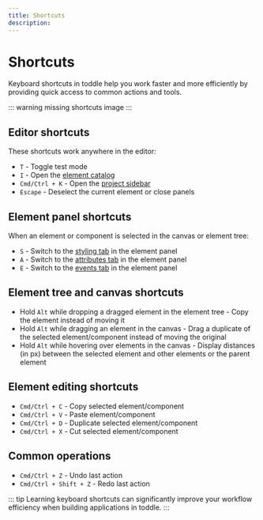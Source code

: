 ```yaml
---
title: Shortcuts
description:
---
```


# Shortcuts
Keyboard shortcuts in toddle help you work faster and more efficiently by providing quick access to common actions and tools.

::: warning
missing shortcuts image
:::

## Editor shortcuts
These shortcuts work anywhere in the editor:
- `T` - Toggle test mode
- `I` - Open the [element catalog](/the-editor/element-tree#element-catalog)
- `Cmd/Ctrl + K` - Open the [project sidebar](/the-editor/project-sidebar)
- `Escape` - Deselect the current element or close panels

## Element panel shortcuts
When an element or component is selected in the canvas or element tree:
- `S` - Switch to the [styling tab](/the-editor/element-panel#styling) in the element panel
- `A` - Switch to the [attributes tab](/the-editor/element-panel#attributes) in the element panel
- `E` - Switch to the [events tab](/the-editor/element-panel#events) in the element panel

## Element tree and canvas shortcuts
- Hold `Alt` while dropping a dragged element in the element tree - Copy the element instead of moving it
- Hold `Alt` while dragging an element in the canvas - Drag a duplicate of the selected element/component instead of moving the original
- Hold `Alt` while hovering over elements in the canvas - Display distances (in px) between the selected element and other elements or the parent element

## Element editing shortcuts
- `Cmd/Ctrl + C` - Copy selected element/component
- `Cmd/Ctrl + V` - Paste element/component
- `Cmd/Ctrl + D` - Duplicate selected element/component
- `Cmd/Ctrl + X` - Cut selected element/component

## Common operations
- `Cmd/Ctrl + Z` - Undo last action
- `Cmd/Ctrl + Shift + Z` - Redo last action


::: tip
Learning keyboard shortcuts can significantly improve your workflow efficiency when building applications in toddle.
:::